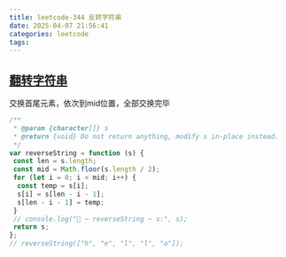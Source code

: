 ```yaml
---
title: leetcode-344 反转字符串
date: 2025-04-07 21:56:41
categories: leetcode
tags:
---
```


## [翻转字符串](https://leetcode.cn/problems/reverse-string/description/)

交换首尾元素，依次到mid位置，全部交换完毕

```js
/**
 * @param {character[]} s
 * @return {void} Do not return anything, modify s in-place instead.
 */
var reverseString = function (s) {
 const len = s.length;
 const mid = Math.floor(s.length / 2);
 for (let i = 0; i < mid; i++) {
  const temp = s[i];
  s[i] = s[len - i - 1];
  s[len - i - 1] = temp;
 }
 // console.log("🚀 ~ reverseString ~ s:", s);
 return s;
};
// reverseString(["h", "e", "l", "l", "o"]);
```
